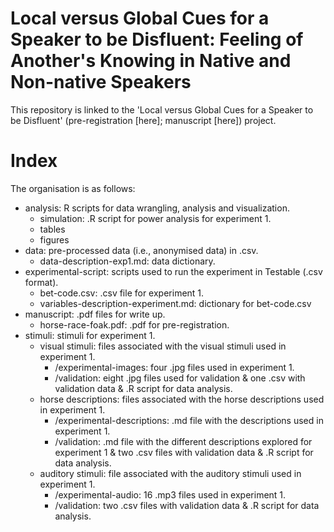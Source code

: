 # Local versus Global Cues for a Speaker to be Disfluent: Feeling of Another's Knowing in Native and Non-native Speakers

This repository is linked to the 'Local versus Global Cues for a Speaker to be Disfluent' (pre-registration [here]; manuscript [here]) project. 

# Index

The organisation is as follows:
* analysis: R scripts for data wrangling, analysis and visualization.
  * simulation: .R script for power analysis for experiment 1.
  * tables
  * figures
* data: pre-processed data (i.e., anonymised data) in .csv. 
  * data-description-exp1.md: data dictionary.
* experimental-script: scripts used to run the experiment in Testable (.csv format).
  * bet-code.csv: .csv file for experiment 1.
  * variables-description-experiment.md: dictionary for bet-code.csv
* manuscript: .pdf files for write up.
  * horse-race-foak.pdf: .pdf for pre-registration.
* stimuli: stimuli for experiment 1.
  * visual stimuli: files associated with the visual stimuli used in experiment 1.
    * /experimental-images: four .jpg files used in experiment 1.
    * /validation: eight .jpg files used for validation & one .csv with validation data & .R script for data analysis.
  * horse descriptions: files associated with the horse descriptions used in experiment 1.
    * /experimental-descriptions: .md file with the descriptions used in experiment 1.
    * /validation: .md file with the different descriptions explored for experiment 1 & two .csv files with validation data & .R script for data analysis.
  * auditory stimuli: file associated with the auditory stimuli used in experiment 1.
    * /experimental-audio: 16 .mp3 files used in experiment 1.
    * /validation: two .csv files with validation data & .R script for data analysis.
  


